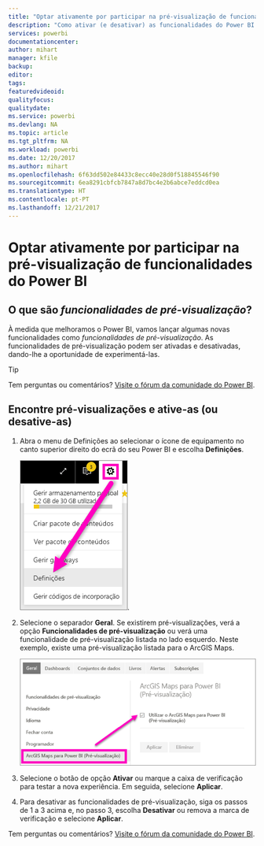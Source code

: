 ```yaml
---
title: "Optar ativamente por participar na pré-visualização de funcionalidades"
description: "Como ativar (e desativar) as funcionalidades do Power BI que estão em pré-visualização."
services: powerbi
documentationcenter: 
author: mihart
manager: kfile
backup: 
editor: 
tags: 
featuredvideoid: 
qualityfocus: 
qualitydate: 
ms.service: powerbi
ms.devlang: NA
ms.topic: article
ms.tgt_pltfrm: NA
ms.workload: powerbi
ms.date: 12/20/2017
ms.author: mihart
ms.openlocfilehash: 6f63dd502e84433c8ecc40e28d0f518845546f90
ms.sourcegitcommit: 6ea8291cbfcb7847a8d7bc4e2b6abce7eddcd0ea
ms.translationtype: HT
ms.contentlocale: pt-PT
ms.lasthandoff: 12/21/2017
---
```

# <a name="opt-in-for-power-bi-preview-features"></a>Optar ativamente por participar na pré-visualização de funcionalidades do Power BI
## <a name="what-are-preview-features"></a>O que são *funcionalidades de pré-visualização*?
À medida que melhoramos o Power BI, vamos lançar algumas novas funcionalidades como *funcionalidades de pré-visualização*. As funcionalidades de pré-visualização podem ser ativadas e desativadas, dando-lhe a oportunidade de experimentá-las.

> [!TIP]
> Tem perguntas ou comentários? [Visite o fórum da comunidade do Power BI](http://community.powerbi.com/t5/Navigation-Preview-Forum/bd-p/NavigationPreview).
> 
> 

## <a name="find-previews-and-turn-them-on-and-off"></a>Encontre pré-visualizações e ative-as (ou desative-as)
1. Abra o menu de Definições ao selecionar o ícone de equipamento no canto superior direito do ecrã do seu Power BI e escolha **Definições**.
   
   ![](media/service-preview-features/power-bi-settings.png).
2. Selecione o separador **Geral**. Se existirem pré-visualizações, verá a opção **Funcionalidades de pré-visualização** ou verá uma funcionalidade de pré-visualização listada no lado esquerdo.  Neste exemplo, existe uma pré-visualização listada para o ArcGIS Maps. 
   
   ![](media/service-preview-features/power-bi-preview-arcgis.png)
3. Selecione o botão de opção **Ativar** ou marque a caixa de verificação para testar a nova experiência. Em seguida, selecione **Aplicar**.
4. Para desativar as funcionalidades de pré-visualização, siga os passos de 1 a 3 acima e, no passo 3, escolha **Desativar** ou remova a marca de verificação e selecione **Aplicar**.


Tem perguntas ou comentários? [Visite o fórum da comunidade do Power BI](http://community.powerbi.com/t5/Navigation-Preview-Forum/bd-p/NavigationPreview).

